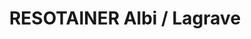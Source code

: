 ---
title: "RESOTAINER Albi / Lagrave"
url: /lagrave/resotainer-albi-lagrave/
shop: location de stockage
---